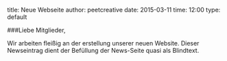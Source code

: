title: Neue Webseite
author: peetcreative
date: 2015-03-11
time: 12:00
type: default

###Liebe Mitglieder,

Wir arbeiten fleißig an der erstellung unserer neuen Website. Dieser Newseintrag dient der Befüllung der News-Seite quasi als Blindtext.
